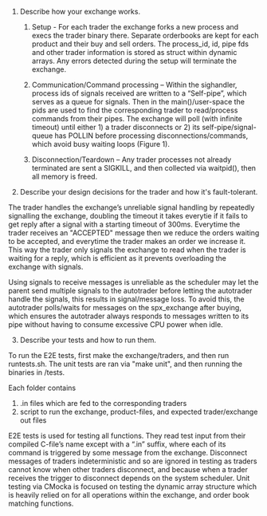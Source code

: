 1. Describe how your exchange works.

    1.	Setup - For each trader the exchange forks a new process and execs the trader binary there. Separate orderbooks are kept for each product and their buy and sell orders. The process_id, id, pipe fds and other trader information is stored as struct within dynamic arrays. Any errors detected during the setup will terminate the exchange.

    2.	Communication/Command processing – Within the sighandler, process ids of signals received are written to a “Self-pipe”, which serves as a queue for signals. Then in the main()/user-space the pids are used to find the corresponding trader to read/process commands from their pipes. The exchange will poll (with infinite timeout) until either 1) a trader disconnects or 2) its self-pipe/signal-queue has POLLIN before processing disconnections/commands, which avoid busy waiting loops (Figure 1).

    3.	Disconnection/Teardown – Any trader processes not already terminated are sent a SIGKILL, and then collected via waitpid(), then all memory is freed.

2. Describe your design decisions for the trader and how it's fault-tolerant.

The trader handles the exchange’s unreliable signal handling by repeatedly signalling the exchange, doubling the timeout it takes everytie if it fails to get reply after a signal with a starting timeout of 300ms. Everytime the trader receives an "ACCEPTED" message then we reduce the orders waiting to be accepted, and everytime the trader makes an order we increase it. This way the trader only signals the exchange to read when the trader is waiting for a reply, which is efficient as it prevents overloading the exchange with signals. 

Using signals to receive messages is unreliable as the scheduler may let the parent send multiple signals to the autotrader before letting the autotrader handle the signals, this results in signal/message loss. To avoid this, the autotrader polls/waits for messages on the spx_exchange after buying, which ensures the autotrader always responds to messages written to its pipe without having to consume excessive CPU power when idle.

3. Describe your tests and how to run them.

To run the E2E tests, first make the exchange/traders, and then run runtests.sh. The unit tests are ran via "make unit", and then running the binaries in /tests.

Each folder contains 
1. .in files which are fed to the corresponding traders
2. script to run the exchange, product-files, and expected trader/exchange out files

E2E tests is used for testing all functions. They read test input from their compiled C-file’s name except with a “.in” suffix, where each of its command is triggered by some message from the exchange. Disconnect messages of traders indeterministic and so are ignored in testing as traders cannot know when other traders disconnect, and because when a trader receives the trigger to disconnect depends on the system scheduler.
Unit testing via CMocka is focused on testing the dynamic array structure which is heavily relied on for all operations within the exchange, and order book matching functions.
